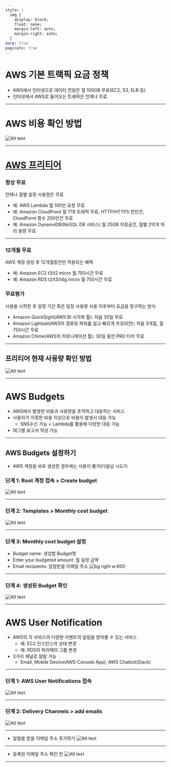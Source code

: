 ```yaml
---
style: |
  img {
    display: block;
    float: none;
    margin-left: auto;
    margin-right: auto;
  }
marp: true
paginate: true
---
```

# AWS 기본 트랙픽 요금 정책 
- AWS에서 인터넷으로 데이터 전달은 월 100GB 무료(EC2, S3, ELB 등)
- 인터넷에서 AWS로 들어오는 트래픽은 언제나 무료 

---
# AWS 비용 확인 방법 
![Alt text](./img/billing/image-9.png)


---
# [AWS 프리티어](https://aws.amazon.com/ko/free/?all-free-tier.sort-by=item.additionalFields.SortRank&all-free-tier.sort-order=asc&awsf.Free%20Tier%20Types=*all&awsf.Free%20Tier%20Categories=*all) 

### 항상 무료
언제나 월별 일정 사용량은 무료 
- 예: AWS Lambda 월 100만 요청 무료 
- 예: Amazon CloudFront 월 1TB 트래픽 무료, HTTP/HTTPS 천만건, CloudFornt 함수 200만건 무료 
- 예: Amazon DynamoDB(NoSQL DB 서비스) 월 25GB 저장공간, 월별 2억개 처리 용량 무료   

---
### 12개월 무료
AWS 계정 생성 후 12개월동안만 적용되는 혜택 
- 예: Amazon EC2 t3/t2.micro 월 750시간 무료 
- 예: Amazon RDS t2/t3/t4g.micro 월 750시간 무료 
### 무료평가
사용을 시작한 후 일정 기간 혹은 일정 사용량 사용 이후부터 요금을 청구하는 방식 
- Amazon QuickSight(AWS BI 시각화 툴): 처음 30일 무료 
- Amazon Lightsail(AWS의 컴퓨팅 파워를 쉽고 빠르게 프로비전): 처음 3개월, 월 750시간 무료 
- Amazon Chime(AWS의 커뮤니케이션 툴): 30일 동안 PRO 티어 무료 

---
## 프리티어 현재 사용량 확인 방법 
![Alt text](./img/billing/image.png)

---
# AWS Budgets
- AWS에서 발생한 비용과 사용량을 추적하고 대응하는 서비스
- 사용자가 지정한 비용 이상으로 비용이 발생시 대응 가능 
  - SNS수신 가능 = Lambda를 활용해 다양한 대응 가능 
- 태그별 보고서 작성 가능 

---
## AWS Budgets 설정하기 
- AWS 계정을 바로 생성한 경우에는 사용이 불가(다음날 시도!!)

### 단계 1: Root 계정 접속 > Create budget
![Alt text](./img/billing/image-1.png)

---
### 단계 2: Templates > Monthly cost budget
![Alt text](./img/billing/image-2.png)

---
### 단계 3: Monthly cost budget 설정 
- Budget name: 생성할 Budget명 
- Enter your budgeted amount: 월 설정 금액 
- Email recipients: 알람받을 이메일 주소 
![bg right w:600](./img/billing/image-3.png)

---
### 단계 4: 생성된 Budget 확인 
![Alt text](./img/billing/image-4.png)

---
# AWS User Notification
- AWS의 각 서비스의 다양한 이벤트의 알림을 받아볼 수 있는 서비스
  - 예: EC2 인스턴스의 상태 변경 
  - 예: RDS의 파라메터 그룹 변경 
- 3가지 채널로 알람 가능 
  - Email, Mobile Device(AWS Console App), AWS Chatbot(Slack)

---
### 단계 1: AWS User Notifications 접속
![Alt text](./img/billing/image-5.png)

---
### 단계 2: Delivery Channels > add emails 
![Alt text](./img/billing/image-6.png)

---
- 알람을 받을 이메일 주소 추가하기 
![Alt text](./img/billing/image-7.png)

---
- 등록된 이메일 주소 확인 전 
![Alt text](./img/billing/image-8.png)

---




